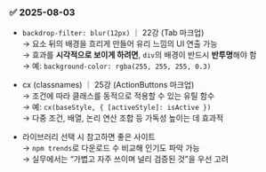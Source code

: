 ### ✅ 2025-08-03

- `backdrop-filter: blur(12px)` ｜ 22강 (Tab 마크업)  
  → 요소 뒤의 배경을 흐리게 만들어 유리 느낌의 UI 연출 가능  
  → 효과를 **시각적으로 보이게 하려면**, `div`의 배경이 반드시 **반투명**해야 함  
  → 예: `background-color: rgba(255, 255, 255, 0.3)`

- cx (classnames) ｜ 25강 (ActionButtons 마크업)  
  → 조건에 따라 클래스를 동적으로 적용할 수 있는 유틸 함수  
  → 예: `cx(baseStyle, { [activeStyle]: isActive })`  
  → 다중 조건, 배열, 논리 연산 조합 등 가독성 높이는 데 효과적

- 라이브러리 선택 시 참고하면 좋은 사이트  
  → `npm trends`로 다운로드 수 비교해 인기도 파악 가능  
  → 실무에서는 “가볍고 자주 쓰이며 널리 검증된 것”을 우선 고려
